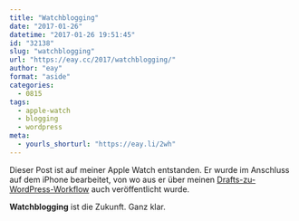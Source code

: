```yaml
---
title: "Watchblogging"
date: "2017-01-26"
datetime: "2017-01-26 19:51:45"
id: "32138"
slug: "watchblogging"
url: "https://eay.cc/2017/watchblogging/"
author: "eay"
format: "aside"
categories:
  - 0815
tags:
  - apple-watch
  - blogging
  - wordpress
meta:
  - yourls_shorturl: "https://eay.li/2wh"
---
```


Dieser Post ist auf meiner Apple Watch entstanden. Er wurde im Anschluss auf dem iPhone bearbeitet, von wo aus er über meinen [Drafts-zu-WordPress-Workflow](https://eay.cc/2015/post-to-wordpress-with-workflow/) auch veröffentlicht wurde.

**Watchblogging** ist die Zukunft. Ganz klar.
